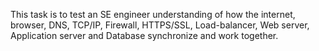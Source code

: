 This task is to test an SE engineer understanding of how the internet, browser, DNS, TCP/IP, Firewall, HTTPS/SSL, Load-balancer, Web server, Application server and Database synchronize and work together.

